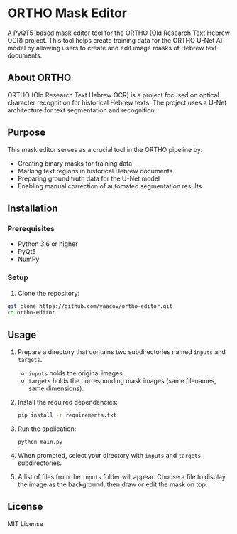 # ORTHO Mask Editor

A PyQT5-based mask editor tool for the ORTHO (Old Research Text Hebrew OCR) project. This tool helps create training data for the ORTHO U-Net AI model by allowing users to create and edit image masks of Hebrew text documents.

## About ORTHO

ORTHO (Old Research Text Hebrew OCR) is a project focused on optical character recognition for historical Hebrew texts. The project uses a U-Net architecture for text segmentation and recognition.

## Purpose

This mask editor serves as a crucial tool in the ORTHO pipeline by:

- Creating binary masks for training data
- Marking text regions in historical Hebrew documents
- Preparing ground truth data for the U-Net model
- Enabling manual correction of automated segmentation results

## Installation

### Prerequisites

- Python 3.6 or higher
- PyQt5
- NumPy

### Setup

1. Clone the repository:

```bash
git clone https://github.com/yaacov/ortho-editor.git
cd ortho-editor
```

## Usage

1. Prepare a directory that contains two subdirectories named `inputs` and `targets`.  
   - `inputs` holds the original images.  
   - `targets` holds the corresponding mask images (same filenames, same dimensions).

2. Install the required dependencies:
    ```bash
    pip install -r requirements.txt
    ```

3. Run the application:
    ```bash
    python main.py
    ```

4. When prompted, select your directory with `inputs` and `targets` subdirectories.  

5. A list of files from the `inputs` folder will appear. Choose a file to display the image as the background, then draw or edit the mask on top.

## License

MIT License
